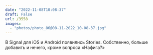 ```yaml
---
date: "2022-11-08T10:08:37"
draft: False
url: /3558
images:
  - "photos/photo_86@08-11-2022_10-08-37.jpg"
---
```


В Signal для iOS и Android появились Stories. Собственно, больше добавить и нечего, кроме вопроса «Нафига?»
